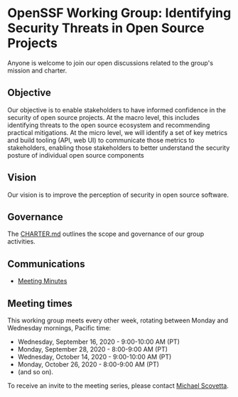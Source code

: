 # OpenSSF Working Group: Identifying Security Threats in Open Source Projects

Anyone is welcome to join our open discussions related to the group's mission and charter.

## Objective

Our objective is to enable stakeholders to have informed confidence in the security of open source projects. At the macro level, this includes identifying threats to the open source ecosystem and recommending practical mitigations. At the micro level, we will identify a set of key metrics and build tooling (API, web UI) to communicate those metrics to stakeholders, enabling those stakeholders to better understand the security posture of individual open source components

## Vision

Our vision is to improve the perception of security in open source software.

## Governance

The [CHARTER.md](CHARTER.md) outlines the scope and governance of our group activities.

## Communications

* [Meeting Minutes](https://docs.google.com/document/d/1AfI0S6VjBCO0ZkULCYZGHuzzW8TPqO3zYxRjzmKvUB4/edit?usp=sharing)

## Meeting times

This working group meets every other week, rotating between Monday and Wednesday mornings, Pacific time:

* Wednesday, September 16, 2020 - 9:00-10:00 AM (PT)
* Monday, September 28, 2020 - 8:00-9:00 AM (PT)
* Wednesday, October 14, 2020 - 9:00-10:00 AM (PT)
* Monday, October 26, 2020 - 8:00-9:00 AM (PT)
* (and so on).

To receive an invite to the meeting series, please contact [Michael Scovetta](mailto:michael.scovetta@microsoft.com).
